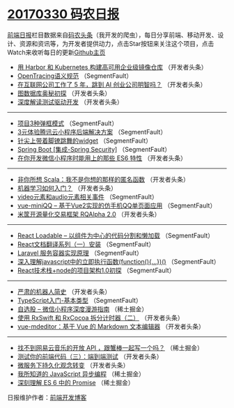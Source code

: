 # [20170330 码农日报](http://hao.caibaojian.com/date/2017/03/30)

[前端日报](http://caibaojian.com/c/news)栏目数据来自[码农头条](http://hao.caibaojian.com/)（我开发的爬虫），每日分享前端、移动开发、设计、资源和资讯等，为开发者提供动力，点击Star按钮来关注这个项目，点击Watch来收听每日的更新[Github主页](https://github.com/kujian/frontendDaily)
* [用 Harbor 和 Kubernetes 构建高可用企业级镜像仓库](http://hao.caibaojian.com/32597.html) （开发者头条）
* [OpenTracing语义规范](http://hao.caibaojian.com/32550.html) （SegmentFault）
* [在互联网公司工作了 5 年，跳到 AI 创业公司明智吗？](http://hao.caibaojian.com/32587.html) （开发者头条）
* [图数据库奥秘初探](http://hao.caibaojian.com/32594.html) （开发者头条）
* [深度解读测试驱动开发](http://hao.caibaojian.com/32592.html) （开发者头条）

***
* [项目3种弹框模式](http://hao.caibaojian.com/32540.html) （SegmentFault）
* [3元体验腾讯云小程序后端解决方案](http://hao.caibaojian.com/32547.html) （SegmentFault）
* [针尖上带着脚镣跳舞的widget](http://hao.caibaojian.com/32535.html) （SegmentFault）
* [Spring Boot [集成-Spring Security]](http://hao.caibaojian.com/32536.html) （SegmentFault）
* [在你开发微信小程序时能用上的那些 ES6 特性](http://hao.caibaojian.com/32591.html) （开发者头条）

***
* [非你所想 Scala：我不是你想的那样的匿名函数](http://hao.caibaojian.com/32596.html) （开发者头条）
* [机器学习如何入门？](http://hao.caibaojian.com/32590.html) （开发者头条）
* [video元素和audio元素相关事件](http://hao.caibaojian.com/32544.html) （SegmentFault）
* [vue-miniQQ &#8211; 基于Vue2实现的仿手机QQ单页面应用](http://hao.caibaojian.com/32571.html) （SegmentFault）
* [米筐开源量化交易框架 RQAlpha 2.0](http://hao.caibaojian.com/32600.html) （开发者头条）

***
* [React Loadable &#8211; 以组件为中心的代码分割和懒加载](http://hao.caibaojian.com/32570.html) （SegmentFault）
* [React文档翻译系列（一）安装](http://hao.caibaojian.com/32549.html) （SegmentFault）
* [Laravel 服务容器实现原理](http://hao.caibaojian.com/32577.html) （SegmentFault）
* [深入理解javascript中的立即执行函数(function(){…})()](http://hao.caibaojian.com/32543.html) （SegmentFault）
* [React技术栈+node的项目架构1.0初探](http://hao.caibaojian.com/32568.html) （SegmentFault）

***
* [严肃的机器人简史](http://hao.caibaojian.com/32595.html) （开发者头条）
* [TypeScript入门-基本类型](http://hao.caibaojian.com/32578.html) （SegmentFault）
* [自选股 &#8211; 微信小程序深度漫游指南](http://hao.caibaojian.com/32566.html) （稀土掘金）
* [使用 RxSwift 和 RxCocoa 拆分计时器（二）](http://hao.caibaojian.com/32598.html) （开发者头条）
* [vue-mdeditor：基于 Vue 的 Markdown 文本编辑器](http://hao.caibaojian.com/32588.html) （开发者头条）

***
* [找不到网易云音乐的开放 API ，跟蟹棒一起写一个吗？](http://hao.caibaojian.com/32562.html) （稀土掘金）
* [测试你的前端代码（三）：端到端测试](http://hao.caibaojian.com/32599.html) （开发者头条）
* [微服务下持久化观念转变](http://hao.caibaojian.com/32589.html) （开发者头条）
* [我所知道的 JavaScript 异步编程](http://hao.caibaojian.com/32563.html) （稀土掘金）
* [深刻理解 ES 6 中的 Promise](http://hao.caibaojian.com/32567.html) （稀土掘金）

日报维护作者：[前端开发博客](http://caibaojian.com/) 
